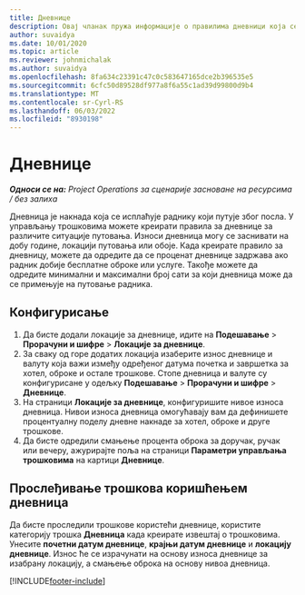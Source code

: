 ```yaml
---
title: Дневнице
description: Овај чланак пружа информације о правилима дневници која се користе у управљању трошковима.
author: suvaidya
ms.date: 10/01/2020
ms.topic: article
ms.reviewer: johnmichalak
ms.author: suvaidya
ms.openlocfilehash: 8fa634c23391c47c0c583647165dce2b396535e5
ms.sourcegitcommit: 6cfc50d89528df977a8f6a55c1ad39d99800d9b4
ms.translationtype: MT
ms.contentlocale: sr-Cyrl-RS
ms.lasthandoff: 06/03/2022
ms.locfileid: "8930198"
---
```

# <a name="per-diems"></a>Дневнице

_**Односи се на:** Project Operations за сценарије засноване на ресурсима / без залиха_


Дневница је накнада која се исплаћује раднику који путује због посла. У управљању трошковима можете креирати правила за дневнице за различите ситуације путовања. Износи дневница могу се заснивати на добу године, локацији путовања или обоје. Када креирате правило за дневницу, можете да одредите да се проценат дневнице задржава ако радник добије бесплатне оброке или услуге. Такође можете да одредите минимални и максимални број сати за који дневница може да се примењује на путовање радника.

## <a name="configuration"></a>Конфигурисање 

1. Да бисте додали локације за дневнице, идите на **Подешавање** > **Прорачуни и шифре** > **Локације за дневнице**.
2. За сваку од горе додатих локација изаберите износ дневнице и валуту која важи између одређеног датума почетка и завршетка за хотел, оброке и остале трошкове. Стопе дневница и валуте су конфигурисане у одељку **Подешавање** > **Прорачуни и шифре** > **Дневнице**.
3. На страници **Локације за дневнице**, конфигуришите нивое износа дневница. Нивои износа дневница омогућавају вам да дефинишете процентуалну поделу дневне накнаде за хотел, оброке и друге трошкове. 
4. Да бисте одредили смањење процента оброка за доручак, ручак или вечеру, ажурирајте поља на страници **Параметри управљања трошковима** на картици **Дневнице**. 
    
## <a name="submit-expenses-using-per-diem"></a>Прослеђивање трошкова коришћењем дневница
Да бисте проследили трошкове користећи дневнице, користите категорију трошка **Дневница** када креирате извештај о трошковима. Унесите **почетни датум дневнице**, **крајњи датум дневнице** и **локацију дневнице**. Износ ће се израчунати на основу износа дневнице за изабрану локацију, а смањење оброка на основу нивоа дневница.


[!INCLUDE[footer-include](../includes/footer-banner.md)]